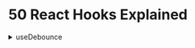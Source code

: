 # 50 React Hooks Explained

<details>
  <summary>useDebounce</summary>

---

This one is pretty straightforward.

Every time value changes, we set a timeout to update the debounced value after the specified delay.

However, if value keeps changing, we clear the timeout and set a new one.

This means if you keep typing for a whole second without stopping, the debounced value will only be updated once at the end.

```tsx
function useDebounce(value: string, delay: number) {
  // State to hold the debounced value
  const [debouncedValue, setDebouncedValue] = useState(value);

  useEffect(() => {
    // Handler to set debouncedValue to value after the specified delay
    const handler = setTimeout(() => {
      setDebouncedValue(value);
    }, delay);

    // Cleanup function to clear the timeout if the value or delay changes
    return () => {
      clearTimeout(handler);
    };
  }, [value, delay]);

  return debouncedValue;
}
```

</details>
